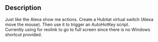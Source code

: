 ## Description
Just like the Alexa show me actions. Create a Hubitat virtual switch (Alexa move the mouse). 
Then use it to trigger an AutoHotKey script.  
Currently using for reolink to go to full screen since there is no Windows shortcut provided.
